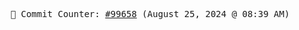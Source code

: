 <p align="center">
    <samp>
        📮 Commit Counter: <a href="https://github.com/Javascript-void0/Javascript-void0/commits/main">#99658</a> (August 25, 2024 @ 08:39 AM)
    </samp>
</p>